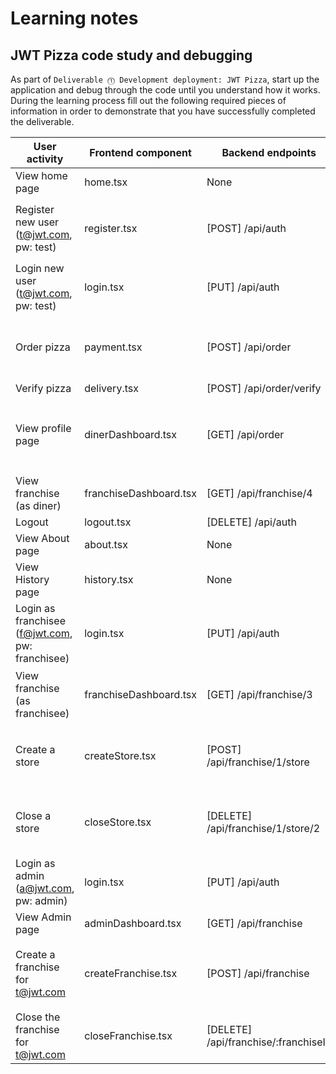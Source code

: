 # Learning notes

## JWT Pizza code study and debugging

As part of `Deliverable ⓵ Development deployment: JWT Pizza`, start up the application and debug through the code until you understand how it works. During the learning process fill out the following required pieces of information in order to demonstrate that you have successfully completed the deliverable.

| User activity                                       | Frontend component | Backend endpoints | Database SQL |
| --------------------------------------------------- | ------------------ | ----------------- | ------------ |
| View home page                                      |             home.tsx       |          None         |       None       |
| Register new user<br/>(t@jwt.com, pw: test)         |          register.tsx          |       [POST] /api/auth            |       'INSERT INTO user (name, email, password) VALUES (?, ?, ?)', 'INSERT INTO userRole (userId, role, objectId) VALUES (?, ?, ?)', `INSERT INTO auth (token, userId) VALUES (?, ?)`       |
| Login new user<br/>(t@jwt.com, pw: test)            |         login.tsx           |        [PUT] /api/auth           |      `SELECT * FROM user WHERE email=?`, `SELECT * FROM userRole WHERE userId=?`        |
| Order pizza                                         |         payment.tsx           |        [POST] /api/order           |       `INSERT INTO dinerOrder (dinerId, franchiseId, storeId, date) VALUES (?, ?, ?, now())`, `INSERT INTO orderItem (orderId, menuId, description, price) VALUES (?, ?, ?, ?)`       |
| Verify pizza                                        |          delivery.tsx          |        [POST] /api/order/verify           |       None       |
| View profile page                                   |         dinerDashboard.tsx           |        [GET] /api/order           |      `SELECT id, franchiseId, storeId, date FROM dinerOrder WHERE dinerId=? LIMIT ${offset},${config.db.listPerPage}`, `SELECT id, menuId, description, price FROM orderItem WHERE orderId=?`        |
| View franchise<br/>(as diner)                       |        franchiseDashboard.tsx            |        [GET] /api/franchise/4           |      `SELECT objectId FROM userRole WHERE role='franchisee' AND userId=?`,         |
| Logout                                              |        logout.tsx            |        [DELETE] /api/auth           |       `DELETE FROM auth WHERE token=?`       |
| View About page                                     |         about.tsx           |         None          |      None        |
| View History page                                   |         history.tsx           |         None          |      None        |
| Login as franchisee<br/>(f@jwt.com, pw: franchisee) |         login.tsx           |        [PUT] /api/auth           |      `SELECT * FROM user WHERE email=?`, `SELECT * FROM userRole WHERE userId=?`        |
| View franchise<br/>(as franchisee)                  |         franchiseDashboard.tsx           |         [GET] /api/franchise/3          |      `SELECT objectId FROM userRole WHERE role='franchisee' AND userId=?`,   `SELECT id, name FROM franchise WHERE id in (${franchiseIds.join(',')})`      |
| Create a store                                      |         createStore.tsx           |       [POST] /api/franchise/1/store            |       `SELECT userId FROM auth WHERE token=?`, `SELECT u.id, u.name, u.email FROM userRole AS ur JOIN user AS u ON u.id=ur.userId WHERE ur.objectId=? AND ur.role='franchisee'`      |
| Close a store                                       |         closeStore.tsx           |       [DELETE] /api/franchise/1/store/2            |      `SELECT userId FROM auth WHERE token=?`, `SELECT u.id, u.name, u.email FROM userRole AS ur JOIN user AS u ON u.id=ur.userId WHERE ur.objectId=? AND ur.role='franchisee'`        |
| Login as admin<br/>(a@jwt.com, pw: admin)           |        login.tsx            |         [PUT] /api/auth          |      `SELECT * FROM user WHERE email=?`, `SELECT * FROM userRole WHERE userId=?`        |
| View Admin page                                     |        adminDashboard.tsx            |        [GET] /api/franchise           |      `SELECT id, name FROM franchise`,         |
| Create a franchise for t@jwt.com                    |        createFranchise.tsx            |          [POST] /api/franchise         |       `SELECT userId FROM auth WHERE token=?`, `SELECT id, name FROM user WHERE email=?`, `INSERT INTO franchise (name) VALUES (?)`, `INSERT INTO userRole (userId, role, objectId) VALUES (?, ?, ?)`        |
| Close the franchise for t@jwt.com                   |         closeFranchise.tsx           |        [DELETE] /api/franchise/:franchiseId           |     `DELETE FROM store WHERE franchiseId=?`, `DELETE FROM userRole WHERE objectId=?`, `DELETE FROM franchise WHERE id=?`         |
